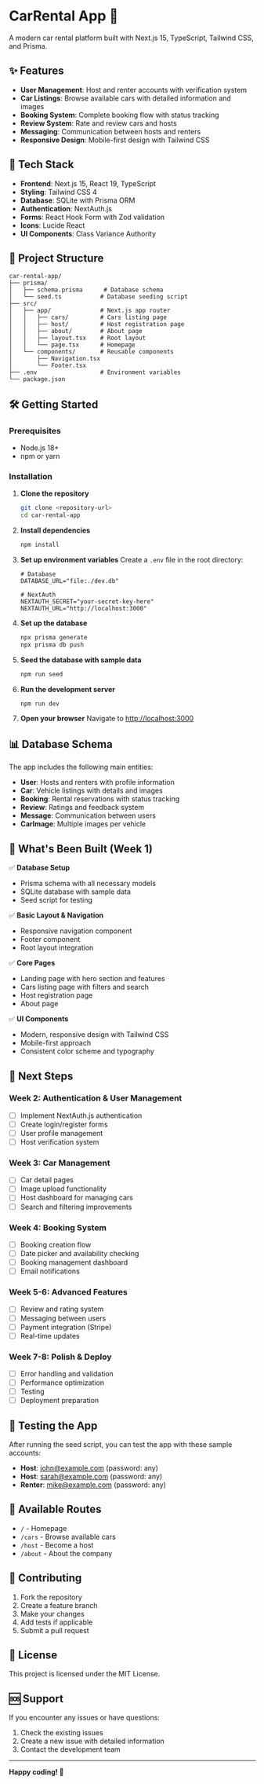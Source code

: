 # CarRental App 🚗

A modern car rental platform built with Next.js 15, TypeScript, Tailwind CSS, and Prisma.

## ✨ Features

- **User Management**: Host and renter accounts with verification system
- **Car Listings**: Browse available cars with detailed information and images
- **Booking System**: Complete booking flow with status tracking
- **Review System**: Rate and review cars and hosts
- **Messaging**: Communication between hosts and renters
- **Responsive Design**: Mobile-first design with Tailwind CSS

## 🚀 Tech Stack

- **Frontend**: Next.js 15, React 19, TypeScript
- **Styling**: Tailwind CSS 4
- **Database**: SQLite with Prisma ORM
- **Authentication**: NextAuth.js
- **Forms**: React Hook Form with Zod validation
- **Icons**: Lucide React
- **UI Components**: Class Variance Authority

## 📁 Project Structure

```
car-rental-app/
├── prisma/
│   ├── schema.prisma      # Database schema
│   └── seed.ts           # Database seeding script
├── src/
│   ├── app/              # Next.js app router
│   │   ├── cars/         # Cars listing page
│   │   ├── host/         # Host registration page
│   │   ├── about/        # About page
│   │   ├── layout.tsx    # Root layout
│   │   └── page.tsx      # Homepage
│   └── components/       # Reusable components
│       ├── Navigation.tsx
│       └── Footer.tsx
├── .env                  # Environment variables
└── package.json
```

## 🛠️ Getting Started

### Prerequisites

- Node.js 18+ 
- npm or yarn

### Installation

1. **Clone the repository**
   ```bash
   git clone <repository-url>
   cd car-rental-app
   ```

2. **Install dependencies**
   ```bash
   npm install
   ```

3. **Set up environment variables**
   Create a `.env` file in the root directory:
   ```env
   # Database
   DATABASE_URL="file:./dev.db"
   
   # NextAuth
   NEXTAUTH_SECRET="your-secret-key-here"
   NEXTAUTH_URL="http://localhost:3000"
   ```

4. **Set up the database**
   ```bash
   npx prisma generate
   npx prisma db push
   ```

5. **Seed the database with sample data**
   ```bash
   npm run seed
   ```

6. **Run the development server**
   ```bash
   npm run dev
   ```

7. **Open your browser**
   Navigate to [http://localhost:3000](http://localhost:3000)

## 📊 Database Schema

The app includes the following main entities:

- **User**: Hosts and renters with profile information
- **Car**: Vehicle listings with details and images
- **Booking**: Rental reservations with status tracking
- **Review**: Ratings and feedback system
- **Message**: Communication between users
- **CarImage**: Multiple images per vehicle

## 🎯 What's Been Built (Week 1)

✅ **Database Setup**
- Prisma schema with all necessary models
- SQLite database with sample data
- Seed script for testing

✅ **Basic Layout & Navigation**
- Responsive navigation component
- Footer component
- Root layout integration

✅ **Core Pages**
- Landing page with hero section and features
- Cars listing page with filters and search
- Host registration page
- About page

✅ **UI Components**
- Modern, responsive design with Tailwind CSS
- Mobile-first approach
- Consistent color scheme and typography

## 🔄 Next Steps

### Week 2: Authentication & User Management
- [ ] Implement NextAuth.js authentication
- [ ] Create login/register forms
- [ ] User profile management
- [ ] Host verification system

### Week 3: Car Management
- [ ] Car detail pages
- [ ] Image upload functionality
- [ ] Host dashboard for managing cars
- [ ] Search and filtering improvements

### Week 4: Booking System
- [ ] Booking creation flow
- [ ] Date picker and availability checking
- [ ] Booking management dashboard
- [ ] Email notifications

### Week 5-6: Advanced Features
- [ ] Review and rating system
- [ ] Messaging between users
- [ ] Payment integration (Stripe)
- [ ] Real-time updates

### Week 7-8: Polish & Deploy
- [ ] Error handling and validation
- [ ] Performance optimization
- [ ] Testing
- [ ] Deployment preparation

## 🧪 Testing the App

After running the seed script, you can test the app with these sample accounts:

- **Host**: john@example.com (password: any)
- **Host**: sarah@example.com (password: any)
- **Renter**: mike@example.com (password: any)

## 📱 Available Routes

- `/` - Homepage
- `/cars` - Browse available cars
- `/host` - Become a host
- `/about` - About the company

## 🤝 Contributing

1. Fork the repository
2. Create a feature branch
3. Make your changes
4. Add tests if applicable
5. Submit a pull request

## 📄 License

This project is licensed under the MIT License.

## 🆘 Support

If you encounter any issues or have questions:

1. Check the existing issues
2. Create a new issue with detailed information
3. Contact the development team

---

**Happy coding! 🚀**
